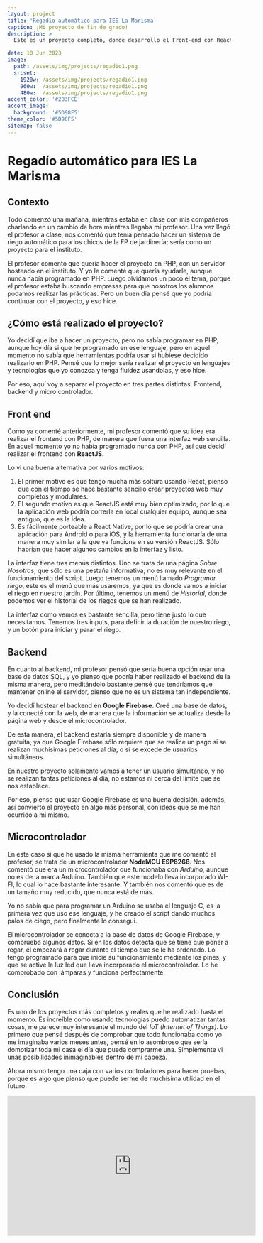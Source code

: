 ```yaml
---
layout: project
title: 'Regadío automático para IES La Marisma'
caption: ¡Mi proyecto de fin de grado!
description: >
  Este es un proyecto completo, donde desarrollo el Front-end con React, el Back-end se aloja en Google Firebase, y hace uso de un microcontrolador NodeMCU ESP8266.

date: 10 Jun 2023
image: 
  path: /assets/img/projects/regadio1.png
  srcset: 
    1920w: /assets/img/projects/regadio1.png
    960w:  /assets/img/projects/regadio1.png
    480w:  /assets/img/projects/regadio1.png
accent_color: '#283FCE'
accent_image:
  background: '#5D98F5'
theme_color: '#5D98F5'
sitemap: false
---
```


# Regadío automático para IES La Marisma

## Contexto
Todo comenzó una mañana, mientras estaba en clase con mis compañeros charlando en un cambio de hora mientras llegaba mi profesor. Una vez llegó el profesor a clase, nos comentó que tenía pensado hacer un sistema de riego automático para los chicos de la FP de jardinería; sería como un proyecto para el instituto.

El profesor comentó que quería hacer el proyecto en PHP, con un servidor hosteado en el instituto. Y yo le comenté que quería ayudarle, aunque nunca había programado en PHP. Luego olvidamos un poco el tema, porque el profesor estaba buscando empresas para que nosotros los alumnos podamos realizar las prácticas. Pero un buen día pensé que yo podría continuar con el proyecto, y eso hice.

## ¿Cómo está realizado el proyecto?
Yo decidí que iba a hacer un proyecto, pero no sabía programar en PHP, aunque hoy día si que he programado en ese lenguaje, pero en aquel momento no sabía que herramientas podría usar si hubiese decidido realizarlo en PHP. Pensé que lo mejor sería realizar el proyecto en lenguajes y tecnologías que yo conozca y tenga fluidez usandolas, y eso hice.

Por eso, aquí voy a separar el proyecto en tres partes distintas. Frontend, backend y micro controlador.

## Front end
Como ya comenté anteriormente, mi profesor comentó que su idea era realizar el frontend con PHP, de manera que fuera una interfaz web sencilla. En aquel momento yo no había programado nunca con PHP, así que decidí realizar el frontend con __ReactJS__.

Lo vi una buena alternativa por varios motivos:

1. El primer motivo es que tengo mucha más soltura usando React, pienso que con el tiempo se hace bastante sencillo crear proyectos web muy completos y modulares.
2. El segundo motivo es que ReactJS está muy bien optimizado, por lo que la aplicación web podría correrla en local cualquier equipo, aunque sea antiguo, que es la idea.
3. Es fácilmente porteable a React Native, por lo que se podría crear una aplicación para Android o para iOS, y la herramienta funcionaría de una manera muy similar a la que ya funciona en su versión ReactJS. Sólo habrían que hacer algunos cambios en la interfaz y listo.

La interfaz tiene tres menús distintos. Uno se trata de una página _Sobre Nosotros_, que sólo es una pestaña informativa, no es muy relevante en el funcionamiento del script. Luego tenemos un menú llamado _Programar riego_, este es el menú que más usaremos, ya que es donde vamos a iniciar el riego en nuestro jardín. Por último, tenemos un menú de _Historial_, donde podemos ver el historial de los riegos que se han realizado.

La interfaz como vemos es bastante sencilla, pero tiene justo lo que necesitamos. Tenemos tres inputs, para definir la duración de nuestro riego, y un botón para iniciar y parar el riego.

## Backend
En cuanto al backend, mi profesor pensó que sería buena opción usar una base de datos SQL, y yo pienso que podría haber realizado el backend de la misma manera, pero meditándolo bastante pensé que tendríamos que mantener online el servidor, pienso que no es un sistema tan independiente.

Yo decidí hostear el backend en __Google Firebase__. Creé una base de datos, y la conecté con la web, de manera que la información se actualiza desde la página web y desde el microcontrolador.


De esta manera, el backend estaría siempre disponible y de manera gratuita, ya que Google Firebase sólo requiere que se realice un pago si se realizan muchísimas peticiones al día, o si se excede de usuarios simultáneos.

En nuestro proyecto solamente vamos a tener un usuario simultáneo, y no se realizan tantas peticiones al día, no estamos ni cerca del límite que se nos establece. 

Por eso, pienso que usar Google Firebase es una buena decisión, además, así convierto el proyecto en algo más personal, con ideas que se me han ocurrido a mi mismo.

## Microcontrolador
En este caso sí que he usado la misma herramienta que me comentó el profesor, se trata de un microcontrolador __NodeMCU ESP8266__. Nos comentó que era un microcontrolador que funcionaba con _Arduino_, aunque no es de la marca Arduino. También que este modelo lleva incorporado WI-FI, lo cual lo hace bastante interesante. Y también nos comentó que es de un tamaño muy reducido, que nunca está de más.

Yo no sabía que para programar un Arduino se usaba el lenguaje C, es la primera vez que uso ese lenguaje, y he creado el script dando muchos palos de ciego, pero finalmente lo conseguí.

El microcontrolador se conecta a la base de datos de Google Firebase, y comprueba algunos datos. Si en los datos detecta que se tiene que poner a regar, él empezará a regar durante el tiempo que se le ha ordenado. Lo tengo programado para que inicie su funcionamiento mediante los pines, y que se active la luz led que lleva incorporado el microcontrolador. Lo he comprobado con lámparas y funciona perfectamente.

## Conclusión
Es uno de los proyectos más completos y reales que he realizado hasta el momento. Es increíble como usando tecnologías puedo automatizar tantas cosas, me parece muy interesante el mundo del _IoT (Internet of Things)_. Lo primero que pensé después de comprobar que todo funcionaba como yo me imaginaba varios meses antes, pensé en lo asombroso que sería domotizar toda mi casa el día que pueda comprarme una. Simplemente vi unas posibilidades inimaginables dentro de mi cabeza.

Ahora mismo tengo una caja con varios controladores para hacer pruebas, porque es algo que pienso que puede serme de muchísima utilidad en el futuro.

<iframe width="560" height="315" src="https://www.youtube.com/embed/4TiylisdZuE?si=VgNeh4R2PEwguCmj" title="YouTube video player" frameborder="0" allow="accelerometer; autoplay; clipboard-write; encrypted-media; gyroscope; picture-in-picture; web-share" allowfullscreen></iframe>
